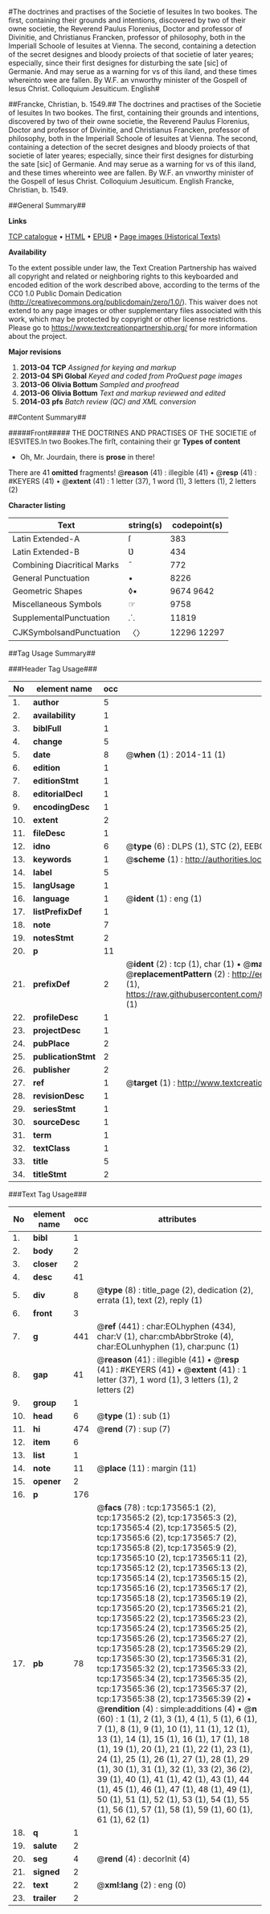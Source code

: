 #The doctrines and practises of the Societie of Iesuites In two bookes. The first, containing their grounds and intentions, discovered by two of their owne societie, the Reverend Paulus Florenius, Doctor and professor of Divinitie, and Christianus Francken, professor of philosophy, both in the Imperiall Schoole of Iesuites at Vienna. The second, containing a detection of the secret designes and bloody proiects of that societie of later yeares; especially, since their first designes for disturbing the sate [sic] of Germanie. And may serue as a warning for vs of this iland, and these times whereinto wee are fallen. By W.F. an vnworthy minister of the Gospell of Iesus Christ. Colloquium Jesuiticum. English#

##Francke, Christian, b. 1549.##
The doctrines and practises of the Societie of Iesuites In two bookes. The first, containing their grounds and intentions, discovered by two of their owne societie, the Reverend Paulus Florenius, Doctor and professor of Divinitie, and Christianus Francken, professor of philosophy, both in the Imperiall Schoole of Iesuites at Vienna. The second, containing a detection of the secret designes and bloody proiects of that societie of later yeares; especially, since their first designes for disturbing the sate [sic] of Germanie. And may serue as a warning for vs of this iland, and these times whereinto wee are fallen. By W.F. an vnworthy minister of the Gospell of Iesus Christ.
Colloquium Jesuiticum. English
Francke, Christian, b. 1549.

##General Summary##

**Links**

[TCP catalogue](http://www.ota.ox.ac.uk/tcp/)  • 
[HTML](http://tei.it.ox.ac.uk/tcp/Texts-HTML/free/A72/A72111.html)  • 
[EPUB](http://tei.it.ox.ac.uk/tcp/Texts-EPUB/free/A72/A72111.epub) • 
[Page images (Historical Texts)](https://historicaltexts.jisc.ac.uk/eebo-99898300e)

**Availability**

To the extent possible under law, the Text Creation Partnership has waived all copyright and related or neighboring rights to this keyboarded and encoded edition of the work described above, according to the terms of the CC0 1.0 Public Domain Dedication (http://creativecommons.org/publicdomain/zero/1.0/). This waiver does not extend to any page images or other supplementary files associated with this work, which may be protected by copyright or other license restrictions. Please go to https://www.textcreationpartnership.org/ for more information about the project.

**Major revisions**

1. __2013-04__ __TCP__ *Assigned for keying and markup*
1. __2013-04__ __SPi Global__ *Keyed and coded from ProQuest page images*
1. __2013-06__ __Olivia Bottum__ *Sampled and proofread*
1. __2013-06__ __Olivia Bottum__ *Text and markup reviewed and edited*
1. __2014-03__ __pfs__ *Batch review (QC) and XML conversion*

##Content Summary##

#####Front#####
THE DOCTRINES AND PRACTISES OF THE SOCIETIE of IESVITES.In two Bookes.The firſt, containing their gr
**Types of content**

  * Oh, Mr. Jourdain, there is **prose** in there!

There are 41 **omitted** fragments! 
 @__reason__ (41) : illegible (41)  •  @__resp__ (41) : #KEYERS (41)  •  @__extent__ (41) : 1 letter (37), 1 word (1), 3 letters (1), 2 letters (2)

**Character listing**


|Text|string(s)|codepoint(s)|
|---|---|---|
|Latin Extended-A|ſ|383|
|Latin Extended-B|Ʋ|434|
|Combining             Diacritical Marks|̄|772|
|General Punctuation|•|8226|
|Geometric Shapes|◊▪|9674 9642|
|Miscellaneous Symbols|☞|9758|
|SupplementalPunctuation|⸫|11819|
|CJKSymbolsandPunctuation|〈〉|12296 12297|

##Tag Usage Summary##

###Header Tag Usage###

|No|element name|occ|attributes|
|---|---|---|---|
|1.|__author__|5||
|2.|__availability__|1||
|3.|__biblFull__|1||
|4.|__change__|5||
|5.|__date__|8| @__when__ (1) : 2014-11 (1)|
|6.|__edition__|1||
|7.|__editionStmt__|1||
|8.|__editorialDecl__|1||
|9.|__encodingDesc__|1||
|10.|__extent__|2||
|11.|__fileDesc__|1||
|12.|__idno__|6| @__type__ (6) : DLPS (1), STC (2), EEBO-CITATION (1), PROQUEST (1), VID (1)|
|13.|__keywords__|1| @__scheme__ (1) : http://authorities.loc.gov/ (1)|
|14.|__label__|5||
|15.|__langUsage__|1||
|16.|__language__|1| @__ident__ (1) : eng (1)|
|17.|__listPrefixDef__|1||
|18.|__note__|7||
|19.|__notesStmt__|2||
|20.|__p__|11||
|21.|__prefixDef__|2| @__ident__ (2) : tcp (1), char (1)  •  @__matchPattern__ (2) : ([0-9\-]+):([0-9IVX]+) (1), (.+) (1)  •  @__replacementPattern__ (2) : http://eebo.chadwyck.com/downloadtiff?vid=$1&page=$2 (1), https://raw.githubusercontent.com/textcreationpartnership/Texts/master/tcpchars.xml#$1 (1)|
|22.|__profileDesc__|1||
|23.|__projectDesc__|1||
|24.|__pubPlace__|2||
|25.|__publicationStmt__|2||
|26.|__publisher__|2||
|27.|__ref__|1| @__target__ (1) : http://www.textcreationpartnership.org/docs/. (1)|
|28.|__revisionDesc__|1||
|29.|__seriesStmt__|1||
|30.|__sourceDesc__|1||
|31.|__term__|1||
|32.|__textClass__|1||
|33.|__title__|5||
|34.|__titleStmt__|2||


###Text Tag Usage###

|No|element name|occ|attributes|
|---|---|---|---|
|1.|__bibl__|1||
|2.|__body__|2||
|3.|__closer__|2||
|4.|__desc__|41||
|5.|__div__|8| @__type__ (8) : title_page (2), dedication (2), errata (1), text (2), reply (1)|
|6.|__front__|3||
|7.|__g__|441| @__ref__ (441) : char:EOLhyphen (434), char:V (1), char:cmbAbbrStroke (4), char:EOLunhyphen (1), char:punc (1)|
|8.|__gap__|41| @__reason__ (41) : illegible (41)  •  @__resp__ (41) : #KEYERS (41)  •  @__extent__ (41) : 1 letter (37), 1 word (1), 3 letters (1), 2 letters (2)|
|9.|__group__|1||
|10.|__head__|6| @__type__ (1) : sub (1)|
|11.|__hi__|474| @__rend__ (7) : sup (7)|
|12.|__item__|6||
|13.|__list__|1||
|14.|__note__|11| @__place__ (11) : margin (11)|
|15.|__opener__|2||
|16.|__p__|176||
|17.|__pb__|78| @__facs__ (78) : tcp:173565:1 (2), tcp:173565:2 (2), tcp:173565:3 (2), tcp:173565:4 (2), tcp:173565:5 (2), tcp:173565:6 (2), tcp:173565:7 (2), tcp:173565:8 (2), tcp:173565:9 (2), tcp:173565:10 (2), tcp:173565:11 (2), tcp:173565:12 (2), tcp:173565:13 (2), tcp:173565:14 (2), tcp:173565:15 (2), tcp:173565:16 (2), tcp:173565:17 (2), tcp:173565:18 (2), tcp:173565:19 (2), tcp:173565:20 (2), tcp:173565:21 (2), tcp:173565:22 (2), tcp:173565:23 (2), tcp:173565:24 (2), tcp:173565:25 (2), tcp:173565:26 (2), tcp:173565:27 (2), tcp:173565:28 (2), tcp:173565:29 (2), tcp:173565:30 (2), tcp:173565:31 (2), tcp:173565:32 (2), tcp:173565:33 (2), tcp:173565:34 (2), tcp:173565:35 (2), tcp:173565:36 (2), tcp:173565:37 (2), tcp:173565:38 (2), tcp:173565:39 (2)  •  @__rendition__ (4) : simple:additions (4)  •  @__n__ (60) : 1 (1), 2 (1), 3 (1), 4 (1), 5 (1), 6 (1), 7 (1), 8 (1), 9 (1), 10 (1), 11 (1), 12 (1), 13 (1), 14 (1), 15 (1), 16 (1), 17 (1), 18 (1), 19 (1), 20 (1), 21 (1), 22 (1), 23 (1), 24 (1), 25 (1), 26 (1), 27 (1), 28 (1), 29 (1), 30 (1), 31 (1), 32 (1), 33 (2), 36 (2), 39 (1), 40 (1), 41 (1), 42 (1), 43 (1), 44 (1), 45 (1), 46 (1), 47 (1), 48 (1), 49 (1), 50 (1), 51 (1), 52 (1), 53 (1), 54 (1), 55 (1), 56 (1), 57 (1), 58 (1), 59 (1), 60 (1), 61 (1), 62 (1)|
|18.|__q__|1||
|19.|__salute__|2||
|20.|__seg__|4| @__rend__ (4) : decorInit (4)|
|21.|__signed__|2||
|22.|__text__|2| @__xml:lang__ (2) : eng (0)|
|23.|__trailer__|2||
